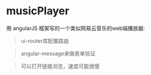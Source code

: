 
# musicPlayer
用 angularJS 框架写的一个类似网易云音乐的web端播放器:
 
> ui-router库配置路由

> angular-message来做表单验证

>可以打开链接浏览，速度可能很慢

